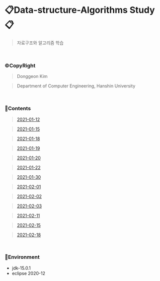  # 📋Data-structure-Algorithms Study📋
> 자료구조와 알고리즘 학습

<br>

### ©CopyRight
> Donggeon Kim

> Department of Computer Engineering, Hanshin University

<br>

### 📒Contents
> [2021-01-12](https://github.com/DongGeon0908/Data-Structure-And-Algorithm/tree/master/2021%2001%2012)

> [2021-01-15](https://github.com/DongGeon0908/Data-Structure-And-Algorithm/tree/master/2021%2001%2015)

> [2021-01-18](https://github.com/DongGeon0908/Data-Structure-And-Algorithm/tree/master/2021%2001%2018)

> [2021-01-19](https://github.com/DongGeon0908/Data-Structure-And-Algorithm/tree/master/2021%2001%2019)

> [2021-01-20](https://github.com/DongGeon0908/Data-Structure-And-Algorithm/tree/master/2021%2001%2020)

> [2021-01-22](https://github.com/DongGeon0908/Data-Structure-And-Algorithm/tree/master/2021%2001%2022)

> [2021-01-30](https://github.com/DongGeon0908/Data-Structure-And-Algorithm/tree/master/2021%2001%2030)

> [2021-02-01](https://github.com/DongGeon0908/Data-Structure-And-Algorithm/tree/master/2021%2002%2001)

> [2021-02-02](https://github.com/DongGeon0908/Data-Structure-And-Algorithm/tree/master/2021%2002%2002)

> [2021-02-03](https://github.com/DongGeon0908/Data-Structure-And-Algorithm/tree/master/2021%2002%2003)

> [2021-02-11](https://github.com/DongGeon0908/Data-Structure-And-Algorithm/tree/master/2021%2002%2011)

> [2021-02-15](https://github.com/DongGeon0908/Data-Structure-And-Algorithm/tree/master/2021%2002%2015)

> [2021-02-18](https://github.com/DongGeon0908/Data-Structure-And-Algorithm/tree/master/2021%2002%2018)


<br>

### 🔧Environment
  - jdk-15.0.1
  - eclipse 2020-12

<br>
